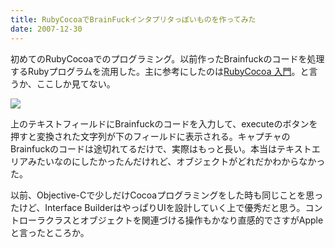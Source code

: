 ```yaml
---
title: RubyCocoaでBrainFuckインタプリタっぽいものを作ってみた
date: 2007-12-30
---
```

初めてのRubyCocoaでのプログラミング。以前作ったBrainfuckのコードを処理するRubyプログラムを流用した。主に参考にしたのは<a href="http://limechat.net/rubycocoa/tutorial/">RubyCocoa 入門</a>。と言うか、ここしか見てない。

<img src="http://farm3.static.flickr.com/2055/2148748886_48f93983a6.jpg?v=0"/>

上のテキストフィールドにBrainfuckのコードを入力して、executeのボタンを押すと変換された文字列が下のフィールドに表示される。キャプチャのBrainfuckのコードは途切れてるだけで、実際はもっと長い。本当はテキストエリアみたいなのにしたかったんだけれど、オブジェクトがどれだかわからなかった。

以前、Objective-Cで少しだけCocoaプログラミングをした時も同じことを思ったけど、Interface BuilderはやっぱりUIを設計していく上で優秀だと思う。コントローラクラスとオブジェクトを関連づける操作もかなり直感的でさすがAppleと言ったところか。